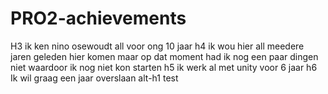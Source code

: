 # PRO2-achievements
 
H3
ik ken nino osewoudt all voor ong 10 jaar
h4
ik wou hier all meedere jaren geleden hier komen maar op
dat moment had ik nog een paar dingen niet waardoor ik nog niet kon starten
h5
ik werk al met unity voor 6 jaar
h6
Ik wil graag een jaar overslaan
alt-h1
test